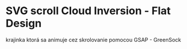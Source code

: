 # SVG scroll Cloud Inversion - Flat Design


krajinka ktorá sa animuje cez skrolovanie pomocou GSAP - GreenSock

